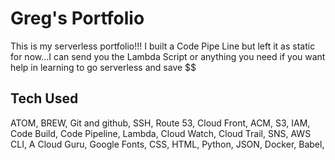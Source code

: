 
# Greg's Portfolio
This is my serverless portfolio!!! I built a Code Pipe Line but left it as static for now...I can send you the Lambda Script or anything you need if you want help in learning to go serverless and save $$

## Tech Used

ATOM,
BREW,
Git and github,
SSH,
Route 53,
Cloud Front,
ACM,
S3,
IAM,
Code Build,
Code Pipeline,
Lambda,
Cloud Watch,
Cloud Trail,
SNS,
AWS CLI,
A Cloud Guru,
Google Fonts,
CSS,
HTML,
Python,
JSON,
Docker,
Babel,
